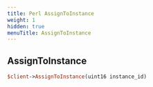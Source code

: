 ```yaml
---
title: Perl AssignToInstance
weight: 1
hidden: true
menuTitle: AssignToInstance
---
```

## AssignToInstance
```perl
$client->AssignToInstance(uint16 instance_id)
```